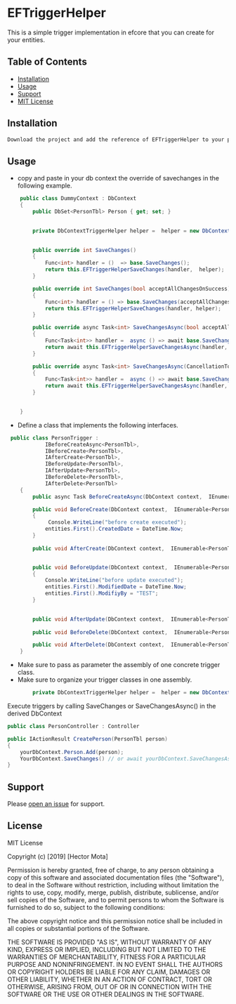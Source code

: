# EFTriggerHelper

This is a simple trigger implementation in efcore that you can create for your entities.

## Table of Contents

- [Installation](#installation)
- [Usage](#usage)
- [Support](#support)
- [MIT License](#License)

## Installation

```sh
Download the project and add the reference of EFTriggerHelper to your project.
```

## Usage

- copy and paste in your db context the override of  savechanges  in the following example.

```cs
    public class DummyContext : DbContext
    {
        public DbSet<PersonTbl> Person { get; set; }
       

        private DbContextTriggerHelper helper =  helper = new DbContextTriggerHelper(typeof(PersonTrigger).Assembly);

       
        public override int SaveChanges()
        {
            Func<int> handler = ()  => base.SaveChanges();
            return this.EFTriggerHelperSaveChanges(handler,  helper);
        }

        public override int SaveChanges(bool acceptAllChangesOnSuccess)
        {
            Func<int> handler = () => base.SaveChanges(acceptAllChangesOnSuccess);
            return this.EFTriggerHelperSaveChanges(handler, helper);
        }

        public override async Task<int> SaveChangesAsync(bool acceptAllChangesOnSuccess, CancellationToken cancellationToken = default(CancellationToken))
        {
            Func<Task<int>> handler =  async () => await base.SaveChangesAsync(acceptAllChangesOnSuccess, cancellationToken);
            return await this.EFTriggerHelperSaveChangesAsync(handler, helper);
        }

        public override async Task<int> SaveChangesAsync(CancellationToken cancellationToken = default(CancellationToken))
        {
            Func<Task<int>> handler =  async () => await base.SaveChangesAsync(cancellationToken);
            return await this.EFTriggerHelperSaveChangesAsync(handler, helper);
        }

    
    }

```
- Define a class that implements the following interfaces.
```cs
 public class PersonTrigger :
            IBeforeCreateAsync<PersonTbl>,
            IBeforeCreate<PersonTbl>,
            IAfterCreate<PersonTbl>,
            IBeforeUpdate<PersonTbl>,
            IAfterUpdate<PersonTbl>,
            IBeforeDelete<PersonTbl>,
            IAfterDelete<PersonTbl>
    {
        public async Task BeforeCreateAsync(DbContext context,  IEnumerable<PersonTbl> entities) => Console.WriteLine("before create async"); 

        public void BeforeCreate(DbContext context,  IEnumerable<PersonTbl> entities)
        {
             Console.WriteLine("before create executed");
            entities.First().CreatedDate = DateTime.Now;
        }
        
        public void AfterCreate(DbContext context,  IEnumerable<PersonTbl> entities) =>  Console.WriteLine("after create executed");


        public void BeforeUpdate(DbContext context,  IEnumerable<PersonTbl> entities)
        {
            Console.WriteLine("before update executed");
            entities.First().ModifiedDate = DateTime.Now;
            entities.First().ModifiyBy = "TEST";
        }

      
        public void AfterUpdate(DbContext context,  IEnumerable<PersonTbl> entities) => Console.WriteLine("after update executed");
      
        public void BeforeDelete(DbContext context,  IEnumerable<PersonTbl> entities) =>  Console.WriteLine("before delete executed");

        public void AfterDelete(DbContext context,  IEnumerable<PersonTbl> entities) =>  Console.WriteLine("after delete executed");
    }

```
- Make sure to pass as parameter the assembly of one concrete trigger class. 
- Make sure to organize your trigger classes in one assembly.

```cs
        private DbContextTriggerHelper helper =  helper = new DbContextTriggerHelper(typeof(PersonTrigger).Assembly);
```

Execute triggers by calling SaveChanges or SaveChangesAsync() in the derived DbContext 
```.cs
public class PersonController : Controller

public IActionResult CreatePerson(PersonTbl person)
{ 
    yourDbContext.Person.Add(person);
    YourDbContext.SaveChanges() // or await yourDbContext.SaveChangesAsync() 
}
```

## Support

Please [open an issue](https://github.com/mota57/EFTriggerHelper/issues/new) for support.


## License

MIT License

Copyright (c) [2019] [Hector Mota]

Permission is hereby granted, free of charge, to any person obtaining a copy
of this software and associated documentation files (the "Software"), to deal
in the Software without restriction, including without limitation the rights
to use, copy, modify, merge, publish, distribute, sublicense, and/or sell
copies of the Software, and to permit persons to whom the Software is
furnished to do so, subject to the following conditions:

The above copyright notice and this permission notice shall be included in all
copies or substantial portions of the Software.

THE SOFTWARE IS PROVIDED "AS IS", WITHOUT WARRANTY OF ANY KIND, EXPRESS OR
IMPLIED, INCLUDING BUT NOT LIMITED TO THE WARRANTIES OF MERCHANTABILITY,
FITNESS FOR A PARTICULAR PURPOSE AND NONINFRINGEMENT. IN NO EVENT SHALL THE
AUTHORS OR COPYRIGHT HOLDERS BE LIABLE FOR ANY CLAIM, DAMAGES OR OTHER
LIABILITY, WHETHER IN AN ACTION OF CONTRACT, TORT OR OTHERWISE, ARISING FROM,
OUT OF OR IN CONNECTION WITH THE SOFTWARE OR THE USE OR OTHER DEALINGS IN THE
SOFTWARE.


